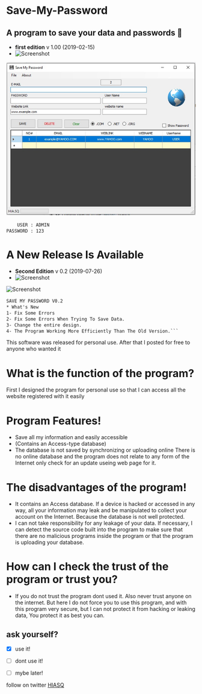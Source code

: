 # Save-My-Password
    
## A program to save your data and passwords :floppy_disk:  
* **first edition**
v 1.00 (2019-02-15)
* ![Screenshot](https://img.shields.io/badge/SMP-V1-brightgreen)

![Screenshot](smp.jpg)

```
    USER : ADMIN
PASSWORD : 123
```
# A New Release Is Available
* **Second Edition**
v 0.2 (2019-07-26)
* ![Screenshot](https://img.shields.io/badge/SMP-V2-blue)

![Screenshot](https://1.bp.blogspot.com/-et43NBLtw4E/XTs0MvzG5rI/AAAAAAAAAtM/c5Tg3ibqdMwnXF6bp4v2Xptv73eT8r5kgCLcBGAs/s1600/v2.png)
```
SAVE MY PASSWORD V0.2
* What's New
1- Fix Some Errors
2- Fix Some Errors When Trying To Save Data.
3- Change the entire design.
4- The Program Working More Efficiently Than The Old Version.```
```
This software was released for personal use.
After that I posted for free to anyone who wanted it
# What is the function of the program?
First I designed the program for personal use so that
I can access all the website registered with it easily
# Program Features!
* Save all my information and easily accessible
* (Contains an Access-type database)
* The database is not saved by synchronizing or uploading online
There is no online database and the program does not
relate to any form of the Internet
only check for an update useing web page for it.
# The disadvantages of the program!
* It contains an Access database. If a device is hacked or
accessed in any way, all your information may leak and be manipulated to collect your
account on the Internet. Because the database is not well protected.
* I can not take responsibility for any leakage of your data. If necessary,
I can detect the source code built into the program to make sure that there are no
malicious programs inside the program or that the program is uploading your database.
# How can I check the trust of the program or trust you?
* If you do not trust the program dont used it. 
Also never trust anyone on the internet. But here I do not force you to use this program, 
and with this program very secure, but I can not protect it from hacking or leaking data, 
You protect it as best you can.

 ## ask yourself?
- [x] use it!
- [ ] dont use it!
- [ ] mybe later!


follow on twitter [HIASQ](https://twitter.com/HIASQ2)
